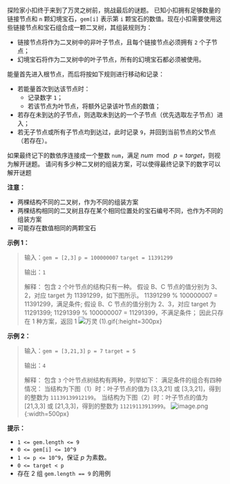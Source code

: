探险家小扣终于来到了万灵之树前，挑战最后的谜题。
已知小扣拥有足够数量的链接节点和 `n` 颗幻境宝石，`gem[i]` 表示第 `i` 颗宝石的数值。现在小扣需要使用这些链接节点和宝石组合成一颗二叉树，其组装规则为：
- 链接节点将作为二叉树中的非叶子节点，且每个链接节点必须拥有 `2` 个子节点；
- 幻境宝石将作为二叉树中的叶子节点，所有的幻境宝石都必须被使用。

能量首先进入根节点，而后将按如下规则进行移动和记录：
- 若能量首次到达该节点时：
    - 记录数字 `1`；
    - 若该节点为叶节点，将额外记录该叶节点的数值；
- 若存在未到达的子节点，则选取未到达的一个子节点（优先选取左子节点）进入；
- 若无子节点或所有子节点均到达过，此时记录 `9`，并回到当前节点的父节点（若存在）。

如果最终记下的数依序连接成一个整数 `num`，满足 $num \mod~p=target$，则视为解开谜题。
请问有多少种二叉树的组装方案，可以使得最终记录下的数字可以解开谜题

**注意：**
- 两棵结构不同的二叉树，作为不同的组装方案
- 两棵结构相同的二叉树且存在某个相同位置处的宝石编号不同，也作为不同的组装方案
- 可能存在数值相同的两颗宝石

**示例 1：**
> 输入：`gem = [2,3]`
> `p = 100000007`
> `target = 11391299`
>
> 输出：`1`
>
> 解释：
> 包含 `2` 个叶节点的结构只有一种。
> 假设 B、C 节点的值分别为 3、2，对应 target 为 11391299，如下图所示。
> 11391299 % 100000007 = 11391299，满足条件;
> 假设 B、C 节点的值分别为 2、3，对应 target 为 11291399;
> 11291399 % 100000007 = 11291399，不满足条件；
> 因此只存在 1 种方案，返回 1
![万灵 (1).gif](https://pic.leetcode.cn/1682397079-evMssw-%E4%B8%87%E7%81%B5%20\(1\).gif){:height=300px}


**示例 2：**
> 输入：`gem = [3,21,3]`
> `p = 7`
> `target = 5`
>
> 输出：`4`
>
> 解释：
包含 `3` 个叶节点树结构有两种，列举如下：
满足条件的组合有四种情况：
> 当结构为下图（1）时：叶子节点的值为 [3,3,21] 或 [3,3,21]，得到的整数为 `11139139912199`。
> 当结构为下图（2）时：叶子节点的值为 [21,3,3] 或 [21,3,3]，得到的整数为 `11219113913999`。
![image.png](https://pic.leetcode.cn/1682322894-vfqJIV-image.png){:width=500px}


**提示：**
- `1 <= gem.length <= 9`
- `0 <= gem[i] <= 10^9`
- `1 <= p <= 10^9`，保证 $p$ 为素数。
- `0 <= target < p`
- 存在 2 组 `gem.length == 9` 的用例